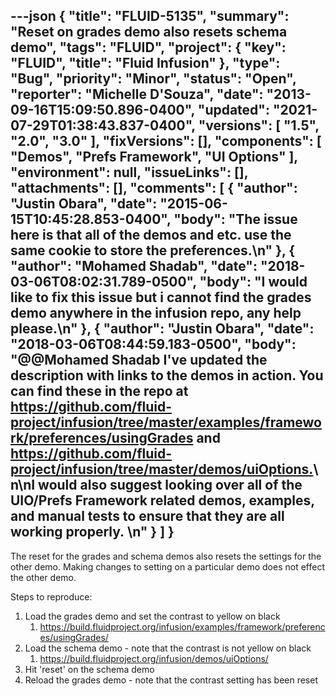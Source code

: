 ---json
{
  "title": "FLUID-5135",
  "summary": "Reset on grades demo also resets schema demo",
  "tags": "FLUID",
  "project": {
    "key": "FLUID",
    "title": "Fluid Infusion"
  },
  "type": "Bug",
  "priority": "Minor",
  "status": "Open",
  "reporter": "Michelle D'Souza",
  "date": "2013-09-16T15:09:50.896-0400",
  "updated": "2021-07-29T01:38:43.837-0400",
  "versions": [
    "1.5",
    "2.0",
    "3.0"
  ],
  "fixVersions": [],
  "components": [
    "Demos",
    "Prefs Framework",
    "UI Options"
  ],
  "environment": null,
  "issueLinks": [],
  "attachments": [],
  "comments": [
    {
      "author": "Justin Obara",
      "date": "2015-06-15T10:45:28.853-0400",
      "body": "The issue here is that all of the demos and etc. use the same cookie to store the preferences.\n"
    },
    {
      "author": "Mohamed Shadab",
      "date": "2018-03-06T08:02:31.789-0500",
      "body": "I would like to fix this issue but i cannot find the grades demo anywhere in the infusion repo, any help please.\n"
    },
    {
      "author": "Justin Obara",
      "date": "2018-03-06T08:44:59.183-0500",
      "body": "@@Mohamed Shadab I've updated the description with links to the demos in action. You can find these in the repo at <https://github.com/fluid-project/infusion/tree/master/examples/framework/preferences/usingGrades> and <https://github.com/fluid-project/infusion/tree/master/demos/uiOptions.>\n\nI would also suggest looking over all of the UIO/Prefs Framework related demos, examples, and manual tests to ensure that they are all working properly. \n"
    }
  ]
}
---
The reset for the grades and schema demos also resets the settings for the other demo. Making changes to setting on a particular demo does not effect the other demo.

Steps to reproduce:

1. Load the grades demo and set the contrast to yellow on black
   1. <https://build.fluidproject.org/infusion/examples/framework/preferences/usingGrades/>
2. Load the schema demo - note that the contrast is not yellow on black
   1. <https://build.fluidproject.org/infusion/demos/uiOptions/>
3. Hit 'reset' on the schema demo
4. Reload the grades demo - note that the contrast setting has been reset

        